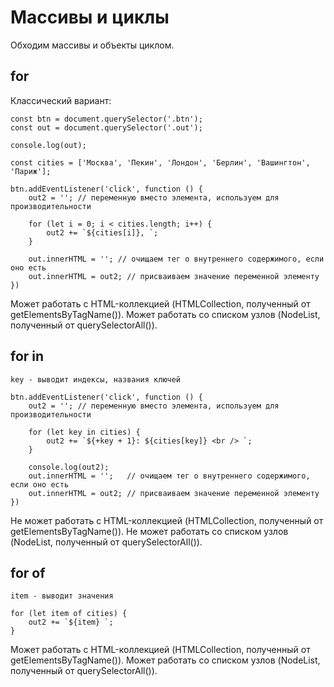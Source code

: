 # Массивы и циклы
Обходим массивы и объекты циклом.

## for
Классический вариант:

    const btn = document.querySelector('.btn');
    const out = document.querySelector('.out');

    console.log(out);

    const cities = ['Москва', 'Пекин', 'Лондон', 'Берлин', 'Вашингтон', 'Париж'];

    btn.addEventListener('click', function () {
        out2 = ''; // переменную вместо элемента, используем для производительности

        for (let i = 0; i < cities.length; i++) {
            out2 += `${cities[i]}, `;
        }

        out.innerHTML = ''; // очищаем тег о внутреннего содержимого, если оно есть
        out.innerHTML = out2; // присваиваем значение переменной элементу
    })

Может работать с HTML-коллекцией (HTMLCollection, полученный от getElementsByTagName()).
Может работать со списком узлов (NodeList, полученный от querySelectorAll()).

## for in

    key - выводит индексы, названия ключей

    btn.addEventListener('click', function () {
        out2 = ''; // переменную вместо элемента, используем для производительности

        for (let key in cities) {
            out2 += `${+key + 1}: ${cities[key]} <br /> `;
        }

        console.log(out2);
        out.innerHTML = '';   // очищаем тег о внутреннего содержимого, если оно есть
        out.innerHTML = out2; // присваиваем значение переменной элементу
    })

Не может работать с HTML-коллекцией (HTMLCollection, полученный от getElementsByTagName()).
Не может работать со списком узлов (NodeList, полученный от querySelectorAll()).

## for of

    item - выводит значения

    for (let item of cities) {
        out2 += `${item} `;
    }

Может работать с HTML-коллекцией (HTMLCollection, полученный от getElementsByTagName()).
Может работать со списком узлов (NodeList, полученный от querySelectorAll()).
